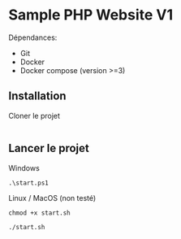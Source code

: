 # Sample PHP Website V1

Dépendances:
- Git
- Docker
- Docker compose (version >=3)

## Installation

Cloner le projet
```
```

## Lancer le projet

Windows
```
.\start.ps1
```

Linux / MacOS (non testé)
```
chmod +x start.sh

./start.sh
```
